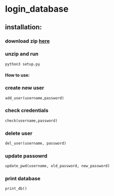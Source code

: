 
# login_database


## installation:

### download zip [here](https://github.com/kellantech/login_database/archive/refs/tags/dev.zip)

### unzip and run 

```bash
python3 setup.py
```

#### How to use: 

### create new user

```python
add_user(username,password)
```

### check credentials
```python
check(username,password)
```


### delete user
```python
del_user(username, password)
```
### update passowrd 
```python
update_pwd(username, old_password, new_password)
```

### print database
```python
print_db()
```
